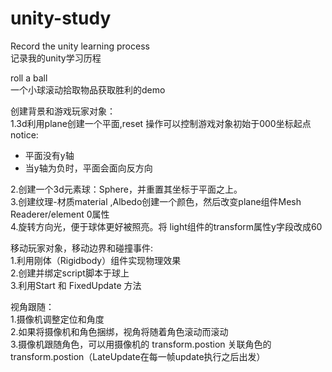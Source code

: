 # unity-study
Record the unity learning process  
记录我的unity学习历程
  
roll a ball  
一个小球滚动拾取物品获取胜利的demo  
  
创建背景和游戏玩家对象：  
1.3d利用plane创建一个平面,reset 操作可以控制游戏对象初始于000坐标起点  
notice:  
+ 平面没有y轴  
+ 当y轴为负时，平面会面向反方向  

2.创建一个3d元素球：Sphere，并重置其坐标于平面之上。  
3.创建纹理-材质material ,Albedo创建一个颜色，然后改变plane组件Mesh Readerer/element 0属性  
4.旋转方向光，便于球体更好被照亮。将 light组件的transform属性y字段改成60
  
移动玩家对象，移动边界和碰撞事件:  
1.利用刚体（Rigidbody）组件实现物理效果  
2.创建并绑定script脚本于球上  
3.利用Start 和 FixedUpdate 方法  

视角跟随：  
1.摄像机调整定位和角度  
2.如果将摄像机和角色捆绑，视角将随着角色滚动而滚动  
3.摄像机跟随角色，可以用摄像机的 transform.postion 关联角色的 transform.postion（LateUpdate在每一帧update执行之后出发）  